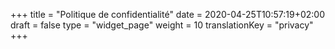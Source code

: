 +++
title = "Politique de confidentialité"
date = 2020-04-25T10:57:19+02:00
draft = false
type = "widget_page"
weight = 10
translationKey = "privacy"
+++
